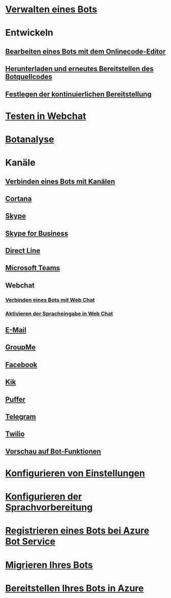 # [Verwalten eines Bots](../bot-service-manage-overview.md)
# Entwickeln
## [Bearbeiten eines Bots mit dem Onlinecode-Editor](../bot-service-build-online-code-editor.md)
## [Herunterladen und erneutes Bereitstellen des Botquellcodes](../bot-service-build-download-source-code.md)
## [Festlegen der kontinuierlichen Bereitstellung](../bot-service-build-continuous-deployment.md)
# [Testen in Webchat](../bot-service-manage-test-webchat.md)
# [Botanalyse](../bot-service-manage-analytics.md)
# Kanäle
## [Verbinden eines Bots mit Kanälen](../bot-service-manage-channels.md)
## [Cortana](../bot-service-channel-connect-cortana.md) 
## [Skype](../bot-service-channel-connect-skype.md)
## [Skype for Business](../bot-service-channel-connect-skypeforbusiness.md)
## [Direct Line](../bot-service-channel-connect-directline.md)
## [Microsoft Teams](https://msdn.microsoft.com/en-us/microsoft-teams/bots)
## Webchat
### [Verbinden eines Bots mit Web Chat](../bot-service-channel-connect-webchat.md)
### [Aktivieren der Spracheingabe in Web Chat](../bot-service-channel-connect-webchat-speech.md)
## [E-Mail](../bot-service-channel-connect-email.md)
## [GroupMe](../bot-service-channel-connect-groupme.md) 
## [Facebook](../bot-service-channel-connect-facebook.md) 
## [Kik](../bot-service-channel-connect-kik.md) 
## [Puffer](../bot-service-channel-connect-slack.md) 
## [Telegram](../bot-service-channel-connect-telegram.md) 
## [Twilio](../bot-service-channel-connect-twilio.md)
## [Vorschau auf Bot-Funktionen](../bot-service-channel-inspector.md)
# [Konfigurieren von Einstellungen](../bot-service-manage-settings.md)
# [Konfigurieren der Sprachvorbereitung](../bot-service-manage-speech-priming.md)
# [Registrieren eines Bots bei Azure Bot Service](../bot-service-quickstart-registration.md)
# [Migrieren Ihres Bots](../bot-service-migrate-bot.md)
# [Bereitstellen Ihres Bots in Azure](../bot-builder-howto-deploy-azure.md)

